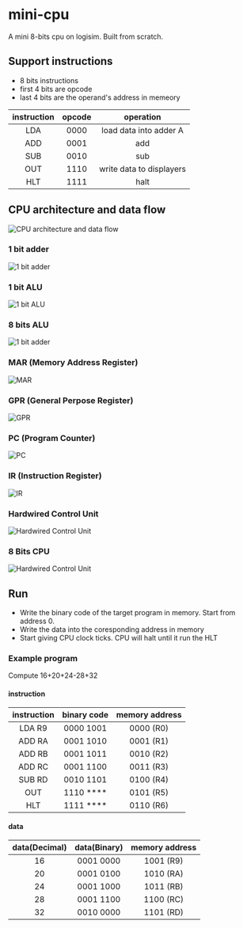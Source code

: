 # mini-cpu
A mini 8-bits cpu on logisim. Built from scratch.

## Support instructions
- 8 bits instructions
- first 4 bits are opcode
- last 4 bits are the operand's address in memeory

| instruction | opcode | operation |
|:----:| :----: | :----: |
| LDA | 0000 | load data into adder A |
| ADD | 0001 | add |
| SUB | 0010 | sub |
| OUT | 1110 | write data to displayers |
| HLT | 1111 | halt |


## CPU architecture and data flow

![CPU architecture and data flow](https://github.com/nianiaele/mini-cpu/blob/master/img/1563224132(1).png?raw=true)

### 1 bit adder
![1 bit adder](https://github.com/nianiaele/mini-cpu/blob/master/img/1bitadder.png?raw=true)

### 1 bit ALU
![1 bit ALU](https://github.com/nianiaele/mini-cpu/blob/master/img/1bitalu.png?raw=true)


### 8 bits ALU
![1 bit adder](https://github.com/nianiaele/mini-cpu/blob/master/img/8bit%20ALU.png?raw=true)

### MAR (Memory Address Register)
![MAR](https://github.com/nianiaele/mini-cpu/blob/master/img/MAR.png?raw=true)

### GPR (General Perpose Register)
![GPR](https://github.com/nianiaele/mini-cpu/blob/master/img/GRP.png?raw=true)

### PC (Program Counter)
![PC](https://github.com/nianiaele/mini-cpu/blob/master/img/pc.png?raw=true)

### IR (Instruction Register)
![IR](https://github.com/nianiaele/mini-cpu/blob/master/img/instruction%20register(IR).png?raw=true)

### Hardwired Control Unit
![Hardwired Control Unit](https://github.com/nianiaele/mini-cpu/blob/master/img/hardwired%20control%20unit.png?raw=true)

### 8 Bits CPU
![Hardwired Control Unit](https://github.com/nianiaele/mini-cpu/blob/master/img/8BITCPU.png?raw=true)

## Run
- Write the binary code of the target program in memory. Start from address 0.
- Write the data into the coresponding address in memory
- Start giving CPU clock ticks. CPU will halt until it run the HLT

### Example program
Compute 16+20+24-28+32

#### instruction
| instruction | binary code | memory address |
|:----:| :----: | :----: |
| LDA R9 | 0000 1001 | 0000 (R0) |
| ADD RA | 0001 1010 | 0001 (R1) |
| ADD RB | 0001 1011 | 0010 (R2) |
| ADD RC | 0001 1100 | 0011 (R3) |
| SUB RD | 0010 1101 | 0100 (R4) |
| OUT | 1110 **** | 0101 (R5) |
| HLT | 1111 **** | 0110 (R6) |

#### data

| data(Decimal) | data(Binary) | memory address |
|:----:| :----: | :----: |
| 16 | 0001 0000 | 1001 (R9) |
| 20 | 0001 0100 | 1010 (RA) |
| 24 | 0001 1000 | 1011 (RB) |
| 28 | 0001 1100 | 1100 (RC) |
| 32 | 0010 0000 | 1101 (RD) |





